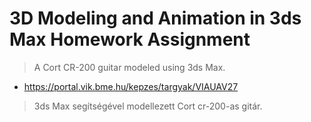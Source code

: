 # 3D Modeling and Animation in 3ds Max Homework Assignment

 > A Cort CR-200 guitar modeled using 3ds Max.

 - https://portal.vik.bme.hu/kepzes/targyak/VIAUAV27

 > 3ds Max segítségével modellezett Cort cr-200-as gitár.